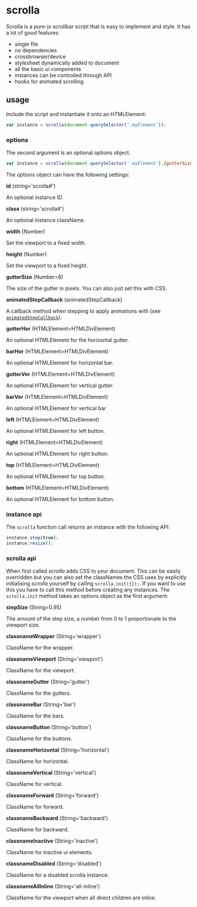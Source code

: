 # scrolla

Scrolla is a pure-js scrollbar script that is easy to implement and style. It has a lot of good features:

- single file
- no dependencies
- crossbrowser/device
- stylesheet dynamically added to document
- all the basic ui components
- instances can be controlled through API
- hooks for animated scrolling



## usage

Include the script and instantiate it onto an HTMLElement:

``` javascript
var instance = scrolla(document.querySelector('.myElement'));
```

### options

The second argument is an optional options object.

``` javascript
var instance = scrolla(document.querySelector('.myElement'),{gutterSize:2});
```

The options object can have the following settings:

**id** (string='scrolla#')
<p>An optional instance ID.</p>

**class** (string='scrolla#')
<p>An optional instance className.</p>

**width** (Number)
<p>Set the viewport to a fixed width.</p>

**height** (Number)
<p>Set the viewport to a fixed height.</p>

**gutterSize** (Number=8)
<p>The size of the gutter in pixels. You can also just set this with CSS.</p>

**animatedStepCallback** (animatedStepCallback)
<p>A callback method when stepping to apply animations with (see <a href="global.html#animatedStepCallback"><code>animatedStepCallback</code></a>).</p>

**gutterHor** (HTMLElement=HTMLDivElement)
<p>An optional HTMLElement for the horizontal gutter.</p>

**barHor** (HTMLElement=HTMLDivElement)
<p>An optional HTMLElement for horizontal bar.</p>

**gutterVer** (HTMLElement=HTMLDivElement)
<p>An optional HTMLElement for vertical gutter.</p>

**barVer** (HTMLElement=HTMLDivElement)
<p>An optional HTMLElement for vertical bar</p>

**left** (HTMLElement=HTMLDivElement)
<p>An optional HTMLElement for left button.</p>

**right** (HTMLElement=HTMLDivElement)
<p>An optional HTMLElement for right button.</p>

**top** (HTMLElement=HTMLDivElement)
<p>An optional HTMLElement for top button.</p>

**bottom** (HTMLElement=HTMLDivElement)
<p>An optional HTMLElement for bottom button.</p>



### instance api

The `scrolla` function call returns an instance with the following API: 

``` javascript
instance.step(true);
instance.resize();
```

### scrolla api

When first called *scrolla* adds CSS to your document. This can be easily overridden but you can also set the classNames the CSS uses by explicitly initialising *scrolla* yourself by calling `scrolla.init({});`.
If you want to use this you have to call this method before creating any instances.
The `scrolla.init` method takes an options object as the first argument:

**stepSize** (String=0.95)
<p>The amount of the step size, a number from 0 to 1 proportionate to the viewport size.</p>

**classnameWrapper** (String='wrapper')
<p>ClassName for the wrapper.</p>

**classnameViewport** (String='viewport')
<p>ClassName for the viewport.</p>

**classnameGutter** (String='gutter')
<p>ClassName for the gutters.</p>

**classnameBar** (String='bar')
<p>ClassName for the bars.</p>

**classnameButton** (String='button')
<p>ClassName for the buttons.</p>

**classnameHorizontal** (String='horizontal')
<p>ClassName for horizontal.</p>

**classnameVertical** (String='vertical')
<p>ClassName for vertical.</p>

**classnameForward** (String='forward')
<p>ClassName for forward.</p>

**classnameBackward** (String='backward')
<p>ClassName for backward.</p>

**classnameInactive** (String='inactive')
<p>ClassName for inactive ui elements.</p>

**classnameDisabled** (String='disabled')
<p>ClassName for a disabled scrolla instance.</p>

**classnameAllInline** (String='all-inline')
<p>ClassName for the viewport when all direct children are inline.</p>



